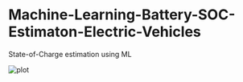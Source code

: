 # Machine-Learning-Battery-SOC-Estimaton-Electric-Vehicles

State-of-Charge estimation using ML

![plot]('./TOC.png')

